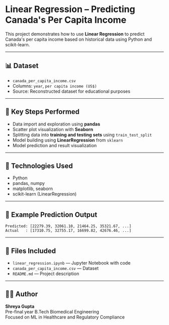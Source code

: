 
# Linear Regression – Predicting Canada's Per Capita Income

This project demonstrates how to use **Linear Regression** to predict Canada's per capita income based on historical data using Python and scikit-learn.

---

## 📊 Dataset
- `canada_per_capita_income.csv`
- Columns: `year`, `per capita income (US$)`
- Source: Reconstructed dataset for educational purposes

---

## 🧠 Key Steps Performed
- Data import and exploration using **pandas**
- Scatter plot visualization with **Seaborn**
- Splitting data into **training and testing sets** using `train_test_split`
- Model building using **LinearRegression** from `sklearn`
- Model prediction and result visualization

---

## 🔧 Technologies Used
- Python
- pandas, numpy
- matplotlib, seaborn
- scikit-learn (LinearRegression)

---

## 🧪 Example Prediction Output
```
Predicted: [22279.39, 32061.10, 21464.25, 35321.67, ...]
Actual   : [17310.75, 32755.17, 16699.82, 42676.46, ...]
```

---

## 📁 Files Included
- `linear_regression.ipynb` — Jupyter Notebook with code
- `canada_per_capita_income.csv` — Dataset
- `README.md` — Project description

---

## 👩‍🔬 Author
**Shreya Gupta**  
Pre-final year B.Tech Biomedical Engineering  
Focused on ML in Healthcare and Regulatory Compliance
